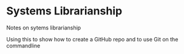 # Systems Librarianship

Notes on sytems librarianship

Using this to show how to create a GitHub repo and to use Git on the commandline
